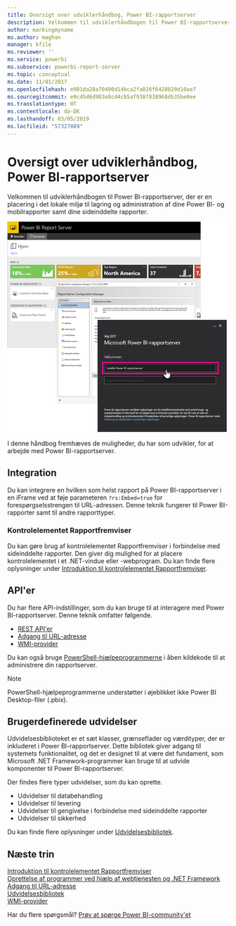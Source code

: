 ```yaml
---
title: Oversigt over udviklerhåndbog, Power BI-rapportserver
description: Velkommen til udviklerhåndbogen til Power BI-rapportserver, der er en placering i det lokale miljø til lagring og administration af dine Power BI- og mobilrapporter samt dine sideinddelte rapporter.
author: markingmyname
ms.author: maghan
manager: kfile
ms.reviewer: ''
ms.service: powerbi
ms.subservice: powerbi-report-server
ms.topic: conceptual
ms.date: 11/01/2017
ms.openlocfilehash: e981da28a70490d14bca2fa026f6428020d10ae7
ms.sourcegitcommit: e9c45d6d983e8cd4cb5af938f838968db35be0ee
ms.translationtype: HT
ms.contentlocale: da-DK
ms.lasthandoff: 03/05/2019
ms.locfileid: "57327889"
---
```

# <a name="developer-handbook-overview-power-bi-report-server"></a>Oversigt over udviklerhåndbog, Power BI-rapportserver

Velkommen til udviklerhåndbogen til Power BI-rapportserver, der er en placering i det lokale miljø til lagring og administration af dine Power BI- og mobilrapporter samt dine sideinddelte rapporter.

![Håndbog til administratorer](media/developer-handbook-overview/admin-handbook.png)

I denne håndbog fremhæves de muligheder, du har som udvikler, for at arbejde med Power BI-rapportserver.

## <a name="embedding"></a>Integration

Du kan integrere en hvilken som helst rapport på Power BI-rapportserver i en iFrame ved at føje parameteren `?rs:Embed=true` for forespørgselsstrengen til URL-adressen. Denne teknik fungerer til Power BI-rapporter samt til andre rapporttyper.

### <a name="report-viewer-control"></a>Kontrolelementet Rapportfremviser

Du kan gøre brug af kontrolelementet Rapportfremviser i forbindelse med sideinddelte rapporter. Den giver dig mulighed for at placere kontrolelementet i et .NET-vindue eller -webprogram. Du kan finde flere oplysninger under [Introduktion til kontrolelementet Rapportfremviser](https://docs.microsoft.com/sql/reporting-services/application-integration/integrating-reporting-services-using-reportviewer-controls-get-started).

## <a name="apis"></a>API'er

Du har flere API-indstillinger, som du kan bruge til at interagere med Power BI-rapportserver. Denne teknik omfatter følgende.

* [REST API'er](rest-api.md)
* [Adgang til URL-adresse](https://docs.microsoft.com/sql/reporting-services/url-access-ssrs)
* [WMI-provider](https://docs.microsoft.com/sql/reporting-services/wmi-provider-library-reference/reporting-services-wmi-provider-library-reference-ssrs)

Du kan også bruge [PowerShell-hjælpeprogrammerne](https://github.com/Microsoft/ReportingServicesTools) i åben kildekode til at administrere din rapportserver.

> [!NOTE]
> PowerShell-hjælpeprogrammerne understøtter i øjeblikket ikke Power BI Desktop-filer (.pbix).

## <a name="custom-extensions"></a>Brugerdefinerede udvidelser

Udvidelsesbiblioteket er et sæt klasser, grænseflader og værdityper, der er inkluderet i Power BI-rapportserver. Dette bibliotek giver adgang til systemets funktionalitet, og det er designet til at være det fundament, som Microsoft .NET Framework-programmer kan bruge til at udvide komponenter til Power BI-rapportserver.

Der findes flere typer udvidelser, som du kan oprette.

* Udvidelser til databehandling
* Udvidelser til levering
* Udvidelser til gengivelse i forbindelse med sideinddelte rapporter
* Udvidelser til sikkerhed

Du kan finde flere oplysninger under [Udvidelsesbibliotek](https://docs.microsoft.com/sql/reporting-services/extensions/reporting-services-extension-library).

## <a name="next-steps"></a>Næste trin

[Introduktion til kontrolelementet Rapportfremviser](https://docs.microsoft.com/sql/reporting-services/application-integration/integrating-reporting-services-using-reportviewer-controls-get-started)  
[Oprettelse af programmer ved hjælp af webtjenesten og .NET Framework](https://docs.microsoft.com/sql/reporting-services/report-server-web-service/net-framework/building-applications-using-the-web-service-and-the-net-framework)  
[Adgang til URL-adresse](https://docs.microsoft.com/sql/reporting-services/url-access-ssrs)  
[Udvidelsesbibliotek](https://docs.microsoft.com/sql/reporting-services/extensions/reporting-services-extension-library)  
[WMI-provider](https://docs.microsoft.com/sql/reporting-services/wmi-provider-library-reference/reporting-services-wmi-provider-library-reference-ssrs)

Har du flere spørgsmål? [Prøv at spørge Power BI-community'et](https://community.powerbi.com/)